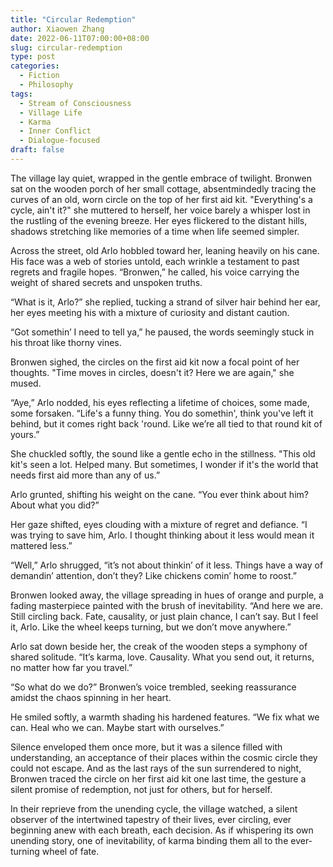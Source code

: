 ```yaml
---
title: "Circular Redemption"
author: Xiaowen Zhang
date: 2022-06-11T07:00:00+08:00
slug: circular-redemption
type: post
categories:
  - Fiction
  - Philosophy
tags:
  - Stream of Consciousness
  - Village Life
  - Karma
  - Inner Conflict
  - Dialogue-focused
draft: false
---
```


The village lay quiet, wrapped in the gentle embrace of twilight. Bronwen sat on the wooden porch of her small cottage, absentmindedly tracing the curves of an old, worn circle on the top of her first aid kit. "Everything's a cycle, ain't it?" she muttered to herself, her voice barely a whisper lost in the rustling of the evening breeze. Her eyes flickered to the distant hills, shadows stretching like memories of a time when life seemed simpler. 

Across the street, old Arlo hobbled toward her, leaning heavily on his cane. His face was a web of stories untold, each wrinkle a testament to past regrets and fragile hopes. “Bronwen,” he called, his voice carrying the weight of shared secrets and unspoken truths. 

“What is it, Arlo?” she replied, tucking a strand of silver hair behind her ear, her eyes meeting his with a mixture of curiosity and distant caution.

“Got somethin’ I need to tell ya,” he paused, the words seemingly stuck in his throat like thorny vines. 

Bronwen sighed, the circles on the first aid kit now a focal point of her thoughts. "Time moves in circles, doesn't it? Here we are again," she mused. 

“Aye,” Arlo nodded, his eyes reflecting a lifetime of choices, some made, some forsaken. “Life's a funny thing. You do somethin', think you've left it behind, but it comes right back 'round. Like we’re all tied to that round kit of yours.” 

She chuckled softly, the sound like a gentle echo in the stillness. "This old kit's seen a lot. Helped many. But sometimes, I wonder if it's the world that needs first aid more than any of us.” 

Arlo grunted, shifting his weight on the cane. “You ever think about him? About what you did?”

Her gaze shifted, eyes clouding with a mixture of regret and defiance. “I was trying to save him, Arlo. I thought thinking about it less would mean it mattered less.”

“Well,” Arlo shrugged, “it’s not about thinkin’ of it less. Things have a way of demandin’ attention, don’t they? Like chickens comin’ home to roost.”

Bronwen looked away, the village spreading in hues of orange and purple, a fading masterpiece painted with the brush of inevitability. “And here we are. Still circling back. Fate, causality, or just plain chance, I can’t say. But I feel it, Arlo. Like the wheel keeps turning, but we don’t move anywhere.”

Arlo sat down beside her, the creak of the wooden steps a symphony of shared solitude. “It’s karma, love. Causality. What you send out, it returns, no matter how far you travel.” 

“So what do we do?” Bronwen’s voice trembled, seeking reassurance amidst the chaos spinning in her heart.

He smiled softly, a warmth shading his hardened features. “We fix what we can. Heal who we can. Maybe start with ourselves.” 

Silence enveloped them once more, but it was a silence filled with understanding, an acceptance of their places within the cosmic circle they could not escape. And as the last rays of the sun surrendered to night, Bronwen traced the circle on her first aid kit one last time, the gesture a silent promise of redemption, not just for others, but for herself.

In their reprieve from the unending cycle, the village watched, a silent observer of the intertwined tapestry of their lives, ever circling, ever beginning anew with each breath, each decision. As if whispering its own unending story, one of inevitability, of karma binding them all to the ever-turning wheel of fate.